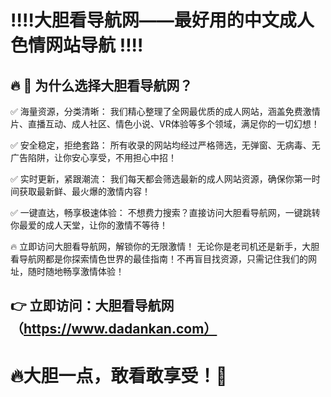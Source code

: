 ﻿:bangbang::bangbang:大胆看导航网——最好用的中文成人色情网站导航 ﻿:bangbang::bangbang:
==
:fire: 🔞 为什么选择大胆看导航网？
------
✅ 海量资源，分类清晰：
我们精心整理了全网最优质的成人网站，涵盖免费激情片、直播互动、成人社区、情色小说、VR体验等多个领域，满足你的一切幻想！

✅ 安全稳定，拒绝套路：
所有收录的网站均经过严格筛选，无弹窗、无病毒、无广告陷阱，让你安心享受，不用担心中招！

✅ 实时更新，紧跟潮流：
我们每天都会筛选最新的成人网站资源，确保你第一时间获取最新鲜、最火爆的激情内容！

✅ 一键直达，畅享极速体验：
不想费力搜索？直接访问大胆看导航网，一键跳转你最爱的成人天堂，让你的激情不等待！

🔥 立即访问大胆看导航网，解锁你的无限激情！
无论你是老司机还是新手，大胆看导航网都是你探索情色世界的最佳指南！不再盲目找资源，只需记住我们的网址，随时随地畅享激情体验！

👉 立即访问：大胆看导航网（https://www.dadankan.com）
------

:fire:大胆一点，敢看敢享受！🚀
==
